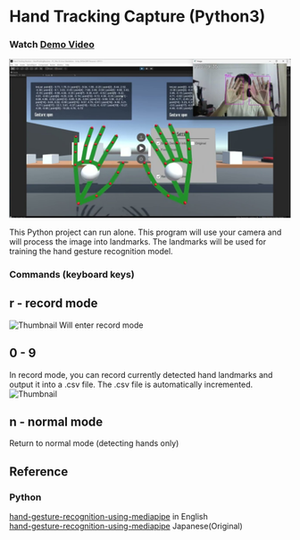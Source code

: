# Hand Tracking Capture (Python3)

### Watch [Demo Video](https://www.youtube.com/watch?v=ocB7OnGq14M)
<a href="https://youtu.be/ocB7OnGq14M"><img src="./images/thumbnail.jpg" alt="Thumbnail" width="1000"/></a>

This Python project can run alone. This program will use your camera and will process the image into landmarks. The landmarks will be used for training the hand gesture recognition model. 

### Commands (keyboard keys)
## r - record mode
<a><img src="./images/record-mode.jpg" alt="Thumbnail" width="400"/></a>
Will enter record mode
## 0 - 9
In record mode, you can record currently detected hand landmarks and output it into a .csv file. The .csv file is automatically incremented.
<a><img src="./images/record-mode-active" alt="Thumbnail" width="400"/></a>

## n - normal mode
Return to normal mode (detecting hands only)

## Reference
### Python
[hand-gesture-recognition-using-mediapipe](https://github.com/kinivi/hand-gesture-recognition-mediapipe) in English\
[hand-gesture-recognition-using-mediapipe](https://github.com/Kazuhito00/hand-gesture-recognition-using-mediapipe) Japanese(Original)
